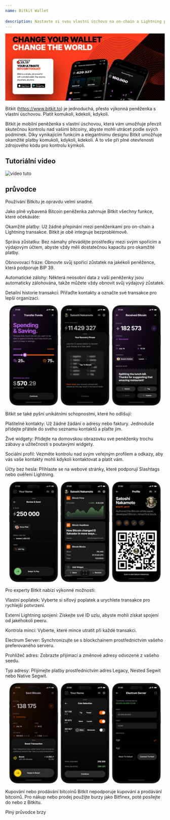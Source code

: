 ```yaml
---
name: Bitkit Wallet

description: Nastavte si svou vlastní úschovu na on-chain a Lightning peněžence
---
```


![cover](assets/cover.webp)

Bitkit (https://www.bitkit.to) je jednoduchá, přesto výkonná peněženka s vlastní úschovou. Platit komukoli, kdekoli, kdykoli.

Bitkit je mobilní peněženka s vlastní úschovou, která vám umožňuje převzít skutečnou kontrolu nad vašimi bitcoiny, abyste mohli utrácet podle svých podmínek. Díky vynikajícím funkcím a elegantnímu designu Bitkit umožňuje okamžité platby komukoli, kdykoli, kdekoli. A to vše při plné otevřenosti zdrojového kódu pro kontrolu kýmkoli.


## Tutoriální video

![video tuto](https://www.youtube.com/watch?v=FJ3Mqqz4Dmw)

## průvodce

Používání Bitkitu je opravdu velmi snadné.


Jako plně vybavená Bitcoin peněženka zahrnuje Bitkit všechny funkce, které očekáváte:

Okamžité platby: Už žádné přepínání mezi peněženkami pro on-chain a Lightning transakce. Bitkit je obě integruje bezproblémově.

Správa zůstatku: Bez námahy převádějte prostředky mezi svým spořícím a výdajovým účtem, abyste vždy měli dostatečnou kapacitu pro okamžité platby.

Obnovovací fráze: Obnovte svůj spořící zůstatek na jakékoli peněžence, která podporuje BIP 39.

Automatické zálohy: Některá neosobní data z vaší peněženky jsou automaticky zálohována, takže můžete vždy obnovit svůj výdajový zůstatek.

Detailní historie transakcí: Přiřaďte kontakty a označte své transakce pro lepší organizaci.

![cover](assets/1.webp)

Bitkit se také pyšní unikátními schopnostmi, které ho odlišují:

Platitelné kontakty: Už žádné žádání o adresy nebo faktury. Jednoduše přidejte přátele do svého seznamu kontaktů a plaťte jim.

Živé widgety: Přidejte na domovskou obrazovku své peněženky trochu zábavy a užitečnosti s poutavými widgety.

Sociální profil: Vezměte kontrolu nad svým veřejným profilem a odkazy, aby vás vaše kontakty mohli kdykoli kontaktovat a platit vám.

Účty bez hesla: Přihlaste se na webové stránky, které podporují Slashtags nebo ověření Lightning.

![cover](assets/2.webp)

Pro experty Bitkit nabízí výkonné možnosti:

Vlastní poplatek: Vyberte si síťový poplatek a urychlete transakce pro rychlejší potvrzení.

Externí Lightning spojení: Získejte své ID uzlu, abyste mohli získat spojení od jakéhokoli peeru.

Kontrola mincí: Vyberte, které mince utratit při každé transakci.

Electrum Server: Synchronizujte se s blockchainem prostřednictvím vašeho preferovaného serveru.

Prohlížeč adres: Zobrazte přijímací a změnové adresy odvozené z vašeho seedu.

Typ adresy: Přijímejte platby prostřednictvím adres Legacy, Nested Segwit nebo Native Segwit.

![cover](assets/3.webp)

Kupování nebo prodávání bitcoinů
Bitkit nepodporuje kupování a prodávání bitcoinů. Pro nákup nebo prodej použijte burzy jako Bitfinex, poté posílejte do nebo z Bitkitu.

Plný průvodce brzy